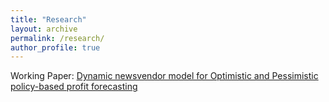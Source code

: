 ```yaml
---
title: "Research"
layout: archive
permalink: /research/
author_profile: true
---
```


Working Paper: [Dynamic newsvendor model for Optimistic and Pessimistic policy-based profit forecasting](https://advaitiyer.github.io/research/2020-05-14-res/)
